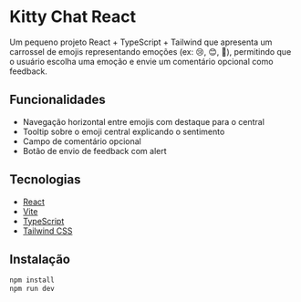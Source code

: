 # Kitty Chat React

Um pequeno projeto React + TypeScript + Tailwind que apresenta um carrossel de emojis representando emoções (ex: 😢, 😊, 🤩), permitindo que o usuário escolha uma emoção e envie um comentário opcional como feedback.

## Funcionalidades

- Navegação horizontal entre emojis com destaque para o central
- Tooltip sobre o emoji central explicando o sentimento
- Campo de comentário opcional
- Botão de envio de feedback com alert

## Tecnologias

- [React](https://reactjs.org/)
- [Vite](https://vitejs.dev/)
- [TypeScript](https://www.typescriptlang.org/)
- [Tailwind CSS](https://tailwindcss.com/)

## Instalação

```bash
npm install
npm run dev
